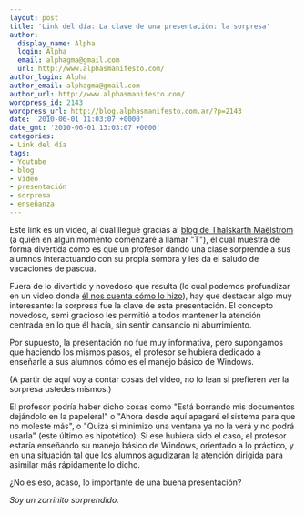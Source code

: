 ```yaml
---
layout: post
title: 'Link del día: La clave de una presentación: la sorpresa'
author:
  display_name: Alpha
  login: Alpha
  email: alphagma@gmail.com
  url: http://www.alphasmanifesto.com/
author_login: Alpha
author_email: alphagma@gmail.com
author_url: http://www.alphasmanifesto.com/
wordpress_id: 2143
wordpress_url: http://blog.alphasmanifesto.com.ar/?p=2143
date: '2010-06-01 11:03:07 +0000'
date_gmt: '2010-06-01 13:03:07 +0000'
categories:
- Link del día
tags:
- Youtube
- blog
- video
- presentación
- sorpresa
- enseñanza
---
```


Este link es un video, al cual llegué gracias al [blog de Thalskarth Ma&euml;lstrom](http://www.thalskarth.com.ar/2010/05/20/profesor-sorprende-a-sus-alumnos-al-jugar-con-su-sombra/) (a quién en algún momento comenzaré a llamar "T"), el cual muestra de forma divertida cómo es que un profesor dando una clase sorprende a sus alumnos interactuando con su propia sombra y les da el saludo de vacaciones de pascua.

Fuera de lo divertido y novedoso que resulta (lo cual podemos profundizar en un video donde [él nos cuenta cómo lo hizo](http://www.youtube.com/watch?v=ixSCjigDeM8)), hay que destacar algo muy interesante: la sorpresa fue la clave de esta presentación. El concepto novedoso, semi gracioso les permitió a todos mantener la atención centrada en lo que él hacía, sin sentir cansancio ni aburrimiento.

Por supuesto, la presentación no fue muy informativa, pero supongamos que haciendo los mismos pasos, el profesor se hubiera dedicado a enseñarle a sus alumnos cómo es el manejo básico de Windows.

(A partir de aquí voy a contar cosas del video, no lo lean si prefieren ver la sorpresa ustedes mismos.)

El profesor podría haber dicho cosas como "Está borrando mis documentos dejándolo en la papelera!" o "Ahora desde aquí apagaré el sistema para que no moleste más", o "Quizá si minimizo una ventana ya no la verá y no podrá usarla" (este último es hipotético). Si ese hubiera sido el caso, el profesor estaría enseñando su manejo básico de Windows, orientado a lo práctico, y en una situación tal que los alumnos agudizaran la atención dirigida para asimilar más rápidamente lo dicho.

 ¿No es eso, acaso, lo importante de una buena presentación?

_Soy un zorrinito sorprendido._
